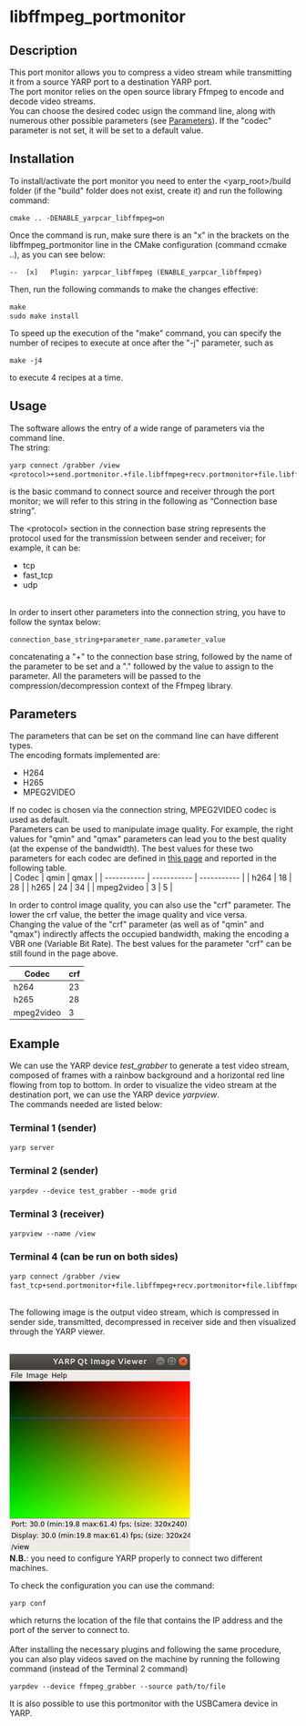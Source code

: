 
# libffmpeg_portmonitor
## Description

This port monitor allows you to compress a video stream while transmitting it from a source YARP port to a destination YARP port. <br>
The port monitor relies on the open source library Ffmpeg to encode and decode video streams.
<br>
You can choose the desired codec usign the command line, along with numerous other possible parameters (see [Parameters](#Parameters)).
If the "codec" parameter is not set, it will be set to a default value.

## Installation

To install/activate the port monitor you need to enter the <yarp_root>/build folder (if the "build" folder does not exist, create it) and run the following command:
```
cmake .. -DENABLE_yarpcar_libffmpeg=on
```
Once the command is run, make sure there is an "x" in the brackets on the libffmpeg_portmonitor line in the CMake configuration (command ccmake ..), as you can see below:
```
--  [x]   Plugin: yarpcar_libffmpeg (ENABLE_yarpcar_libffmpeg)
```
Then, run the following commands to make the changes effective:
```
make
sudo make install
```
To speed up the execution of the "make" command, you can specify the number of recipes to execute at once after the "-j" parameter, such as
```
make -j4
```
to execute 4 recipes at a time.

## Usage

The software allows the entry of a wide range of parameters via the command line.<br>
The string:
```
yarp connect /grabber /view <protocol>+send.portmonitor.+file.libffmpeg+recv.portmonitor+file.libffmpeg+type.dll
```
is the basic command to connect source and receiver through the port monitor; we will refer to this string in the following as “Connection base string”. <br>

The \<protocol\> section in the connection base string represents the protocol used for the transmission between sender and receiver; for example, it can be:
-   tcp
-   fast_tcp
-   udp

<br>
In order to insert other parameters into the connection string, you have to follow the syntax below:<br>

```
connection_base_string+parameter_name.parameter_value
```
concatenating a "+" to the connection base string, followed by the name of the parameter to be set and a "." followed by the value to assign to the parameter.
All the parameters will be passed to the compression/decompression context of the Ffmpeg library.

## Parameters

The parameters that can be set on the command line can have different types.<br>
The encoding formats implemented are:
-   H264
-   H265
-   MPEG2VIDEO

If no codec is chosen via the connection string, MPEG2VIDEO codec is used as default. <br>
Parameters can be used to manipulate image quality. For example, the right values for "qmin" and "qmax" parameters can lead you to the best quality (at the expense of the bandwidth).
The best values for these two parameters for each codec are defined in [this page](https://slhck.info/video/2017/02/24/vbr-settings.html) and reported in the following table. <br>
| Codec       | qmin        | qmax        |
| ----------- | ----------- | ----------- |
| h264        | 18          | 28          |
| h265        | 24          | 34          |
| mpeg2video  | 3           | 5           |

In order to control image quality, you can also use the "crf" parameter. The lower the crf value, the better the image quality and vice versa. <br>
Changing the value of the "crf" parameter (as well as of "qmin" and "qmax") indirectly affects the occupied bandwidth, making the encoding a VBR one (Variable Bit Rate).
The best values for the parameter "crf" can be still found in the page above.

| Codec       | crf         |
| ----------- | ----------- |
| h264        | 23          |
| h265        | 28          |
| mpeg2video  | 3           |



## Example

We can use the YARP device *test_grabber* to generate a test video stream, composed of frames with a rainbow background and a horizontal red line flowing from top to bottom. In order to visualize the video stream at the destination port, we can use the YARP device *yarpview*.<br>
The commands needed are listed below: <br>

### Terminal 1 (sender)
```
yarp server
```

### Terminal 2 (sender)
```
yarpdev --device test_grabber --mode grid
```

### Terminal 3 (receiver)
```
yarpview --name /view
```

### Terminal 4 (can be run on both sides)
```
yarp connect /grabber /view fast_tcp+send.portmonitor+file.libffmpeg+recv.portmonitor+file.libffmpeg+type.dll
```
<br>
The following image is the output video stream, which is compressed in sender side, transmitted, decompressed in receiver side and then visualized through the YARP viewer.
<br><br>

![testgrabber](Img/testgrabber.png)
<br>
**N.B.**: you need to configure YARP properly to connect two different machines. <br>

To check the configuration you can use the command:
```
yarp conf
```
which returns the location of the file that contains the IP address and the port of the server to connect to.
<br><br>
After installing the necessary plugins and following the same procedure, you can also play videos saved on the machine by running the following command (instead of the Terminal 2 command)
```
yarpdev --device ffmpeg_grabber --source path/to/file
```
It is also possible to use this portmonitor with the USBCamera device in YARP.

